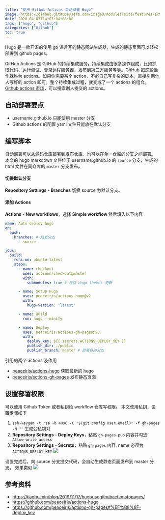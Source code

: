 ```yaml
---
title: "使用 Github Actions 自动部署 Hugo"
image: https://github.githubassets.com/images/modules/site/features/actions-icon-actions.svg
date: 2020-04-07T14:03:04+08:00
tags: ["hugo", "github"]
categories: ["Github"]
toc: true
---
```


Hugo 是一款开源的使用 go 语言写的静态网站生成器，生成的静态页面可以轻松部署到 github pages。

GitHub Actions 是 GitHub 的持续集成服务，持续集成由很多操作组成，比如抓取代码、运行测试、登录远程服务器，发布到第三方服务等等。GitHub 把这些操作就称为 actions。如果你需要某个 action，不必自己写复杂的脚本，直接引用他人写好的 action 即可，整个持续集成过程，就变成了一个 actions 的组合。[Github actions 市场](https://github.com/marketplace?type=actions)，可以搜索别人提交的 actions。
<!--more-->

## 自动部署要点
- username.github.io 只能使用 master 分支
- Github actions 的配置 yaml 文件只能放在默认分支

## 编写脚本
自动部署可以从源码仓库部署到发布仓库，也可以在单一仓库的分支之间部署。
本文的 hugo markdown 文件位于 username.github.io 的 `source` 分支，生成的 html 文件在同仓库的 `master` 分支发布。

#### 切换默认分支
__Repository Settings__ - __Branches__ 切换 source 为默认分支。

#### 添加 Actions
__Actions__ - __New workflows__，选择 __Simple workflow__
然后填入以下内容

```yml
name: Auto deploy hugo
on:
  push:
    branches: # 触发分支
      - source

jobs:
  build:
    runs-on: ubuntu-latest
    steps:
      - name: checkout
        uses: actions/checkout@master
        with:
          submodules: true # 检查 Hugo themes 更新

      - name: Setup Hugo
        uses: peaceiris/actions-hugo@v2
        with:
          hugo-version: 'latest'

      - name: Build
        run: hugo --minify

      - name: Deploy
        uses: peaceiris/actions-gh-pages@v3
        with:
          deploy_key: ${{ secrets.ACTIONS_DEPLOY_KEY }}
          publish_dir: ./public
          publish_branch: master # 部署目的分支
```

引用的两个 actions 及作用
- [peaceiris/actions-hugo](https://github.com/peaceiris/actions-hugo) 获取最新的 hugo
- [peaceiris/actions-gh-pages](https://github.com/peaceiris/actions-gh-pages) 发布静态页面

## 设置部署权限
可以使用 Github Token 或者私钥给 workflow 仓库写权限。
本文使用私钥，设置步骤如下
1. `ssh-keygen -t rsa -b 4096 -C "$(git config user.email)" -f gh-pages -N ""` 生成公私钥对
2. __Repository Settings__ - __Deploy Keys__，粘贴 `gh-pages.pub` 内容并勾选 ` Allow write access`
3. __Repository Settings__ - __Secrets__，粘贴 `gh-pages` 内容, name 必须为 `ACTIONS_DEPLOY_KEY`
![](https://cdn.jsdelivr.net/gh/peaceiris/actions-gh-pages/images/secrets-1.jpg)

设置完成后，向 source 分支提交代码，会自动生成静态页面发布到 master 分支。
效果类似
![](https://cdn.jsdelivr.net/gh/peaceiris/actions-gh-pages/images/log_overview.jpg)

## 参考资料
- https://tianhui.xin/blog/2019/11/17/hugousegithubactionstopages/
- https://github.com/peaceiris/actions-hugo
- https://github.com/peaceiris/actions-gh-pages#%EF%B8%8F-deploy_key

